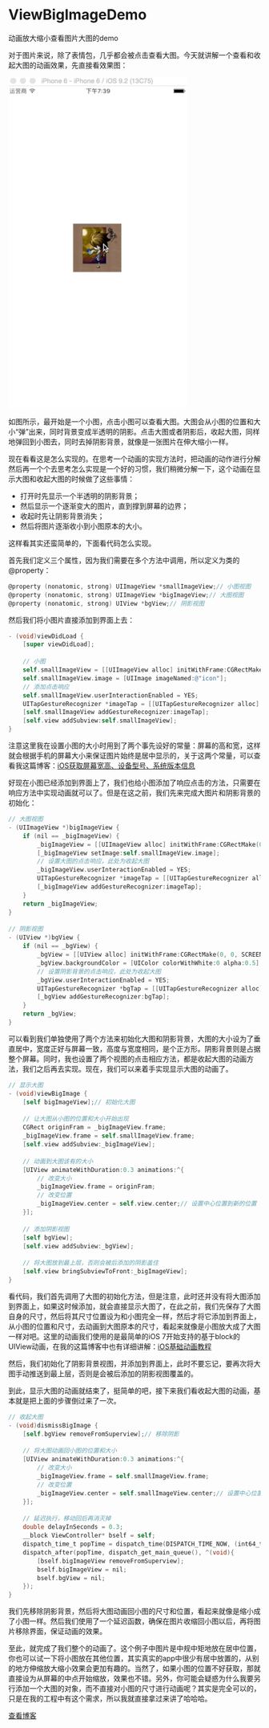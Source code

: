 # ViewBigImageDemo
动画放大缩小查看图片大图的demo

对于图片来说，除了表情包，几乎都会被点击查看大图。今天就讲解一个查看和收起大图的动画效果，先直接看效果图：

![](https://github.com/Cloudox/ViewBigImageDemo/blob/master/demo.gif)


如图所示，最开始是一个小图，点击小图可以查看大图。大图会从小图的位置和大小“弹”出来，同时背景变成半透明的阴影。点击大图或者阴影后，收起大图，同样地弹回到小图去，同时去掉阴影背景，就像是一张图片在伸大缩小一样。

现在看看这是怎么实现的。在思考一个动画的实现方法时，把动画的动作进行分解然后再一个个去思考怎么实现是一个好的习惯，我们稍微分解一下，这个动画在显示大图和收起大图的时候做了这些事情：

* 打开时先显示一个半透明的阴影背景；
* 然后显示一个逐渐变大的图片，直到撑到屏幕的边界；
* 收起时先让阴影背景消失；
* 然后将图片逐渐收小到小图原本的大小。

这样看其实还蛮简单的，下面看代码怎么实现。

首先我们定义三个属性，因为我们需要在多个方法中调用，所以定义为类的@property：

```objective-c
@property (nonatomic, strong) UIImageView *smallImageView;// 小图视图
@property (nonatomic, strong) UIImageView *bigImageView;// 大图视图
@property (nonatomic, strong) UIView *bgView;// 阴影视图
```

然后我们将小图片直接添加到界面上去：

```objective-c
- (void)viewDidLoad {
    [super viewDidLoad];
    
    // 小图
    self.smallImageView = [[UIImageView alloc] initWithFrame:CGRectMake((SCREENWIDTH - 100)/2, (SCREENHEIGHT - 100)/2, 100, 100)];
    self.smallImageView.image = [UIImage imageNamed:@"icon"];
    // 添加点击响应
    self.smallImageView.userInteractionEnabled = YES;
    UITapGestureRecognizer *imageTap = [[UITapGestureRecognizer alloc] initWithTarget:self action:@selector(viewBigImage)];
    [self.smallImageView addGestureRecognizer:imageTap];
    [self.view addSubview:self.smallImageView];
}
```

注意这里我在设置小图的大小时用到了两个事先设好的常量：屏幕的高和宽，这样就会根据手机的屏幕大小来保证图片始终是居中显示的，关于这两个常量，可以查看我这篇博客：[iOS获取屏幕宽高、设备型号、系统版本信息](http://blog.csdn.net/cloudox_/article/details/50337137)

好现在小图已经添加到界面上了，我们也给小图添加了响应点击的方法，只需要在响应方法中实现动画就可以了。但是在这之前，我们先来完成大图片和阴影背景的初始化：

```objective-c
// 大图视图
- (UIImageView *)bigImageView {
    if (nil == _bigImageView) {
        _bigImageView = [[UIImageView alloc] initWithFrame:CGRectMake(0, (SCREENHEIGHT - SCREENWIDTH) / 2, SCREENWIDTH, SCREENWIDTH)];
        [_bigImageView setImage:self.smallImageView.image];
        // 设置大图的点击响应，此处为收起大图
        _bigImageView.userInteractionEnabled = YES;
        UITapGestureRecognizer *imageTap = [[UITapGestureRecognizer alloc] initWithTarget:self action:@selector(dismissBigImage)];
        [_bigImageView addGestureRecognizer:imageTap];
    }
    return _bigImageView;
}

// 阴影视图
- (UIView *)bgView {
    if (nil == _bgView) {
        _bgView = [[UIView alloc] initWithFrame:CGRectMake(0, 0, SCREENWIDTH, SCREENHEIGHT)];
        _bgView.backgroundColor = [UIColor colorWithWhite:0 alpha:0.5];
        // 设置阴影背景的点击响应，此处为收起大图
        _bgView.userInteractionEnabled = YES;
        UITapGestureRecognizer *bgTap = [[UITapGestureRecognizer alloc] initWithTarget:self action:@selector(dismissBigImage)];
        [_bgView addGestureRecognizer:bgTap];
    }
    return _bgView;
}
```

可以看到我们单独使用了两个方法来初始化大图和阴影背景，大图的大小设为了垂直居中，宽度正好与屏幕一致，高度与宽度相同，是个正方形。阴影背景则是占据整个屏幕。同时，我也设置了两个视图的点击相应方法，都是收起大图的动画方法，我们之后再去实现。现在，我们可以来着手实现显示大图的动画了。

```objective-c
// 显示大图
- (void)viewBigImage {
    [self bigImageView];// 初始化大图
    
    // 让大图从小图的位置和大小开始出现
    CGRect originFram = _bigImageView.frame;
    _bigImageView.frame = self.smallImageView.frame;
    [self.view addSubview:_bigImageView];
    
    // 动画到大图该有的大小
    [UIView animateWithDuration:0.3 animations:^{
        // 改变大小
        _bigImageView.frame = originFram;
        // 改变位置
        _bigImageView.center = self.view.center;// 设置中心位置到新的位置
    }];
    
    // 添加阴影视图
    [self bgView];
    [self.view addSubview:_bgView];
    
    // 将大图放到最上层，否则会被后添加的阴影盖住
    [self.view bringSubviewToFront:_bigImageView];
}
```

看代码，我们首先调用了大图的初始化方法，但是注意，此时还并没有将大图添加到界面上，如果这时候添加，就会直接显示大图了，在此之前，我们先保存了大图自身的尺寸，然后将其尺寸位置设为和小图完全一样，然后才将它添加到界面上，从小图的位置和尺寸，去动画到大图原本的尺寸，看起来就像是小图放大成了大图一样对吧。这里的动画我们使用的是最简单的iOS 7开始支持的基于block的UIView动画，在我的这篇博客中也有详细讲解：[iOS基础动画教程](http://blog.csdn.net/cloudox_/article/details/50736092)

然后，我们初始化了阴影背景视图，并添加到界面上，此时不要忘记，要再次将大图手动推送到最上层，否则是会被后添加的阴影视图覆盖的。

到此，显示大图的动画就结束了，挺简单的吧，接下来我们看收起大图的动画，基本就是把上面的步骤倒过来了一次。

```objective-c
// 收起大图
- (void)dismissBigImage {
    [self.bgView removeFromSuperview];// 移除阴影
    
    // 将大图动画回小图的位置和大小
    [UIView animateWithDuration:0.3 animations:^{
        // 改变大小
        _bigImageView.frame = self.smallImageView.frame;
        // 改变位置
        _bigImageView.center = self.smallImageView.center;// 设置中心位置到新的位置
    }];
    
    // 延迟执行，移动回后再消灭掉
    double delayInSeconds = 0.3;
    __block ViewController* bself = self;
    dispatch_time_t popTime = dispatch_time(DISPATCH_TIME_NOW, (int64_t)(delayInSeconds * NSEC_PER_SEC));
    dispatch_after(popTime, dispatch_get_main_queue(), ^(void){
        [bself.bigImageView removeFromSuperview];
        bself.bigImageView = nil;
        bself.bgView = nil;
    });
}
```

我们先移除阴影背景，然后将大图动画回小图的尺寸和位置，看起来就像是缩小成了小图一样。然后我们使用了一个延迟函数，确保在图片收缩回小图以后，再将图片移除界面，保证动画的效果。

至此，就完成了我们整个的动画了。这个例子中图片是中规中矩地放在居中位置，你也可以试一下将小图放在其他位置，其实真实的app中很少有居中放置的，从别的地方伸缩放大缩小效果会更加有趣的。当然了，如果小图的位置不好获取，那就直接设为从屏幕的中点开始缩放，效果也不错。另外，你可能会疑惑为什么我要另行添加一个大图的对象，而不直接对小图的尺寸进行动画呢？其实是完全可以的，只是在我的工程中有这个需求，所以我就直接拿过来讲了哈哈哈。

[查看博客](http://blog.csdn.net/Cloudox_/article/details/52244284)
